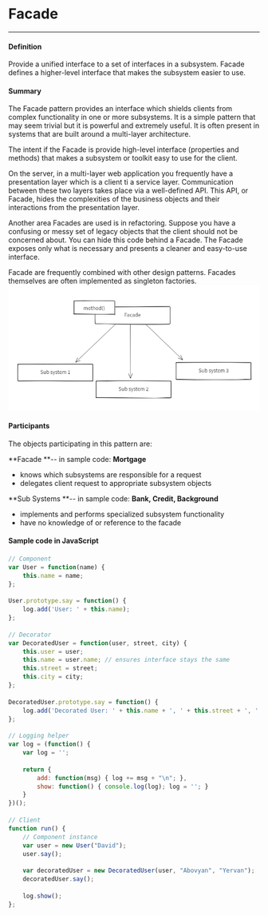 # Facade

---

#### Definition

Provide a unified interface to a set of interfaces in a subsystem. Facade defines a higher-level interface that makes the subsystem easier to use.

#### Summary

The Facade pattern provides an interface which shields clients from complex functionality in one or more subsystems. It is a simple pattern that may seem trivial but it is powerful and extremely useful. It is often present in systems that are built around a multi-layer architecture.

The intent if the Facade is provide high-level interface \(properties and methods\) that makes a subsystem or toolkit easy to use for the client.

On the server, in a multi-layer web application you frequently have a presentation layer which is a client ti a service layer. Communication between these two layers takes place via a well-defined API. This API, or Facade, hides the complexities of the business objects and their interactions from the presentation layer.

Another area Facades are used is in refactoring. Suppose you have a confusing or messy set of legacy objects that the client should not be concerned about. You can hide this code behind a Facade. The Facade exposes only what is necessary and presents a cleaner and easy-to-use interface.

Facade are frequently combined with other design patterns. Facades themselves are often implemented as singleton factories.![](/assets/facade.png)

#### Participants

The objects participating in this pattern are:

**Facade **-- in sample code: **Mortgage**

* knows which subsystems are responsible for a request
* delegates client request to appropriate subsystem objects

**Sub Systems **-- in sample code: **Bank, Credit, Background**

* implements and performs specialized subsystem functionality
* have no knowledge of  or reference to the facade



#### Sample code in JavaScript

```js
// Component
var User = function(name) {
    this.name = name;
};

User.prototype.say = function() {
    log.add('User: ' + this.name);
};

// Decorator
var DecoratedUser = function(user, street, city) {
    this.user = user;
    this.name = user.name; // ensures interface stays the same
    this.street = street;
    this.city = city;
};

DecoratedUser.prototype.say = function() {
    log.add('Decorated User: ' + this.name + ', ' + this.street + ', ' + this.city);
};

// Logging helper
var log = (function() {
    var log = '';

    return {
        add: function(msg) { log += msg + "\n"; },
        show: function() { console.log(log); log = ''; }
    }
})();

// Client
function run() {
    // Component instance
    var user = new User("David");
    user.say();

    var decoratedUser = new DecoratedUser(user, "Abovyan", "Yervan");
    decoratedUser.say();

    log.show();
};
```



